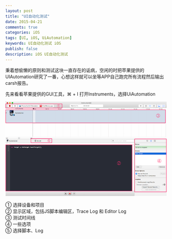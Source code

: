 ```yaml
---
layout: post
title: "UI自动化测试"
date: 2015-04-21
comments: true
categories: iOS
tags: [UI, iOS, UiAutomation]
keywords: UI自动化测试 iOS
publish: false
description: iOS UI自动化测试
---
```


秉着想偷懒的原则和测试这块一直存在的诟病，空闲的时把苹果提供的UIAutomation研究了一番，心想这样就可以坐等APP自己跑完所有流程然后输出carsh报告。


先来看看苹果提供的GUI工具，⌘ + I 打开Instruments，选择UiAutomation

![image](/images/UiAutomation/tool.png)

① 选择设备和项目<br>
② 显示区域，包括JS脚本编辑区，Trace Log 和 Editor Log<br>
③ 测试时间线<br>
④ 一些选项<br>
⑤ 选择脚本、Log<br>